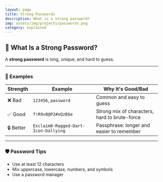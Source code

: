 ```yaml
---
layout: page
title: Strong Passwords
description: What is a strong password?
img: assets/img/projects/passwords.png
category: explained
---
```


## 🔑 What Is a Strong Password?

A **strong password** is long, unique, and hard to guess.

---

### 🧪 Examples

| Strength  | Example                              | Why It's Good/Bad                             |
| --------- | ------------------------------------ | --------------------------------------------- |
| ❌ Bad    | `123456`, `password`                 | Common and easy to guess                      |
| ✅ Good   | `f!R9v8@P2#xQzB$e`                   | Strong mix of characters, hard to brute-force |
| 🔒 Better | `Exclaim0-Ragged-Dart-Icon-Dallying` | Passphrase: longer and easier to remember     |

---

### 🛡️ Password Tips

- Use at least 12 characters
- Mix uppercase, lowercase, numbers, and symbols
- Use a password manager
